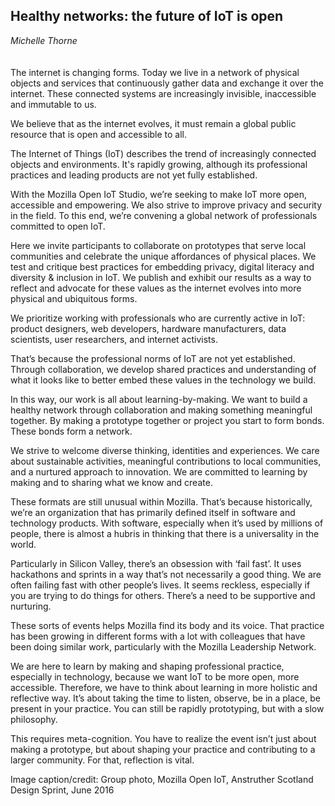 ## Healthy networks: the future of IoT is open
_Michelle Thorne_
<br />
<br />
<br />
The internet is changing forms. Today we live in a network of physical objects and services that continuously gather data and exchange it over the internet. These connected systems are increasingly invisible, inaccessible and immutable to us.

We believe that as the internet evolves, it must remain a global public resource that is open and accessible to all.  

The Internet of Things (IoT) describes the trend of increasingly connected objects and environments. It's rapidly growing, although its professional practices and leading products are not yet fully established.

With the Mozilla Open IoT Studio, we’re seeking to make IoT more open, accessible and empowering. We also strive to improve privacy and security in the field. To this end, we’re convening a global network of professionals committed to open IoT.

Here we invite participants to collaborate on prototypes that serve local communities and celebrate the unique affordances of physical places. We test and critique best practices for embedding privacy, digital literacy and diversity & inclusion in IoT. We publish and exhibit our results as a way to reflect and advocate for these values as the internet evolves into more physical and ubiquitous forms.

We prioritize working with professionals who are currently active in IoT: product designers, web developers, hardware manufacturers, data scientists, user researchers, and internet activists. 

That’s because the professional norms of IoT are not yet established. Through collaboration, we develop shared practices and understanding of what it looks like to better embed these values in the technology we build. 

In this way, our work is all about learning-by-making. We want to build a healthy network through collaboration and making something meaningful together. By making a prototype together or project you start to form bonds. These bonds form a network. 

We strive to welcome diverse thinking, identities and experiences. We care about sustainable activities, meaningful contributions to local communities, and a nurtured approach to innovation. We are committed to learning by making and to sharing what we know and create.

These formats are still unusual within Mozilla. That’s because historically, we’re an organization that has primarily defined itself in software and technology products. With software, especially when it’s used by millions of people, there is almost a hubris in thinking that there is a universality in the world. 

Particularly in Silicon Valley, there’s an obsession with ‘fail fast’. It uses hackathons and sprints in a way that’s not necessarily a good thing. We are often failing fast with other people’s lives. It seems reckless, especially if you are trying to do things for others. There’s a need to be supportive and nurturing.

These sorts of events helps Mozilla find its body and its voice. That practice has been growing in different forms with a lot with colleagues that have been doing similar work, particularly with the Mozilla Leadership Network. 

We are here to learn by making and shaping professional practice, especially in technology, because we want IoT to be more open, more accessible. Therefore, we have to think about learning in more holistic and reflective way. It’s about taking the time to listen, observe, be in a place, be present in your practice. You can still be rapidly prototyping, but with a slow philosophy.

This requires meta-cognition. You have to realize the event isn’t just about making a prototype, but about shaping your practice and contributing to a larger community. For that, reflection is vital.

Image caption/credit:
Group photo, Mozilla Open IoT, Anstruther Scotland Design Sprint, June 2016 
